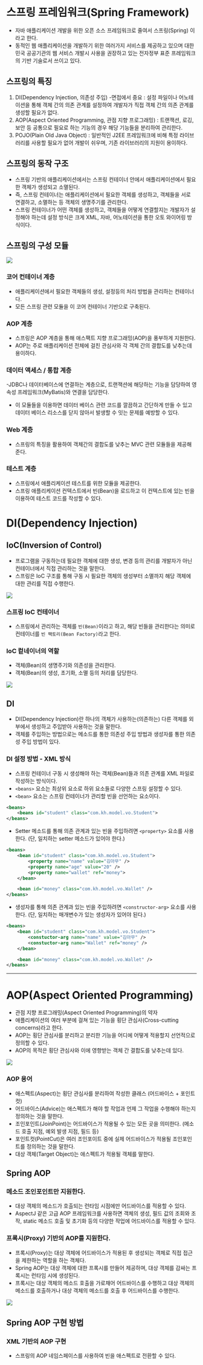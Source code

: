 # 스프링 프레임워크(Spring Framework)

- 자바 애플리케이션 개발을 위한 오픈 소스 프레임워크로 줄여서 스프링(Spring) 이라고 한다.
- 동적인 웹 애플리케이션을 개발하기 위한 여러가지 서비스를 제공하고 있으며 대한민국 공공기관의 웹 서비스 개발시 사용을 권장하고 있는 전자정부 표준 프레임워크의 기반 기술로서 쓰이고 있다.

## 스프링의 특징

1. DI(Dependency Injection, 의존성 주입) -면접에서 중요 : 설정 파일이나 어노테이션을 통해 객체 간의 의존 관계를  설정하여 개발자가 직접 객체 간의 의존 관계를 생성할 필요가 없다.
2. AOP(Aspect Oriented Programming, 관점 지향 프로그래밍) : 트랜잭션, 로깅, 보안 등 공통으로 필요로 하는 기능의 경우 해당 기능들을 분리하여 관리한다.
3. POJO(Plain Old Java Object) : 일반적인 J2EE 프레임워크에 비해 특정 라이브러리를 사용할 필요가 없어 개발이 쉬우며, 기존 라이브러리의 지원이 용이하다.

## 스프링의 동작 구조

- 스프링 기반의 애플리케이션에서는 스프링 컨테이너 안에서 애플리케이션에서 필요한 객체가 생성되고 소멸된다.
- 즉, 스프링 컨테이너는 애플리케이션에서 필요한 객체를 생성하고, 객체들을 서로 연결하고, 소멸하는 등 객체의 생명주기를 관리한다.
- 스프링 컨테이너가 어떤 객체를 생성하고, 객체들을 어떻게 연결할지는 개발자가 설정해야 하는데 설정 방식은 크게 XML, 자바, 어노테이션을 통한 오토 와이어링 방식이다.

## 스프링의 구성 모듈

<img src="https://user-images.githubusercontent.com/26870393/182374318-408f2120-1126-496c-a053-e566de8af88b.png">

### 코어 컨테이너 계층

- 애플리케이션에서 필요한 객체들의 생성, 설정등의 처리 방법을 관리하는 컨테이너다.
- 모든 스프링 관련 모듈을 이 코어 컨테이너 기반으로 구축된다.

### AOP 계층

- 스프링은 AOP 계층을 통해 애스팩트 지향 프로그래밍(AOP)을 풍부하게 지원한다.
- AOP는 주로 애플리케이션 전체에 걸친 관심사와 각 객체 간의 결합도를 낮추는데 용이하다.

### 데이터 액세스 / 통합 계층 

-JDBC나 데이터베이스에 연결하는 계층으로, 트랜잭션에 해당하는 기능을 담당하여 영속성 프레임워크(MyBatis)와 연결을 담당한다.
- 이 모듈들을 이용하면 데이터 베이스 관련 코드를 깔끔하고 간단하게 만들 수 있고 데이터 베이스 리소스를 닫지 않아서 발생할 수 잇는 문제를 예방할 수 있다.

### Web 계층

- 스프링의 특징을 활용하여 객체간의 결합도를 낮추는 MVC 관련 모듈들을 제공해 준다.

### 테스트 계층

- 스프링에서 애플리케이션 테스트를 위한 모듈을 제공한다.
- 스프링 애플리케이션 컨텍스트에서 빈(Bean)을 로드하고 이 컨텍스트에 있는 빈을 이용하여 테스트 코드를 작성할 수 있다.


# DI(Dependency Injection)

## IoC(Inversion of Control)

- 프로그램을 구동하는데 필요한 객체에 대한 생성, 변경 등의 관리를 개발자가 아닌 컨테이너에서 직접 관리하는 것을 말한다.
- 스프링은 IoC 구조를 통해 구동 시 필요한 객체의 생성부터 소멸까지 해당 객체에 대한 관리를 직접 수행한다.
<img src="https://user-images.githubusercontent.com/26870393/182604427-d5e9f400-cc8c-410e-b583-df5de4e50bbc.png">

### 스프링 IoC 컨테이너
- 스프링에서 관리하는 객체를 `빈(Bean)`이라고 하고, 해당 빈들을 관리한다는 의미로 컨테이너를 `빈 팩토리(Bean Factory)`라고 한다.

### IoC 컽네이너의 역할
- 객체(Bean)의 생명주기와 의존성을 관리한다.
- 객체(Bean)의 생성, 초기화, 소멸 등의 처리를 담당한다.

<img src="https://user-images.githubusercontent.com/26870393/182604584-41a1d804-b021-4443-b8e1-6e72885460e7.png">

## DI

- DI(Dependency Injection)란 하나의 객체가 사용하는(의존하는) 다른 객체를 외부에서 생성하고 주입받아 사용하는 것을 말한다.
- 객체를 주입하는 방법으로는 메소드를 통한 의존성 주입 방법과 생성자를 통한 의존성 주입 방법이 있다.

### DI 설정 방법 - XML 방식

- 스프링 컨테이너 구동 시 생성해야 하는 객체(Bean)들과 의존 관계를 XML 파일로 작성하는 방식이다.
- `<beans>` 요소는 최상위 요소로 하위 요소들로 다양한 스프링 설정할 수 있다.
- `<bean>` 요소는 스프링 컨테이너가 관리할 빈을 선언하는 요소이다.

```xml
<beans>
    <beans id="student" class="com.kh.model.vo.Student">
</beans>
```

- Setter 메소드를 통해 의존 관계과 있는 빈을 주입하려면 `<property>` 요소를 사용한다. (단, 일치하는 setter 메소드가 있어야 한다.)

```xml
<beans>
    <bean id="student" class="com.kh.model.vo.Student">
        <property name="name" value="김아무" />
        <property name="age" value="20" /> 
        <property name="wallet" ref="money">
    </bean>

    <bean id="money" class="com.kh.model.vo.Wallet" />
</beans>
```

- 생성자를 통해 의존 관계과 있는 빈을 주입하려면 `<constructor-arg>` 요소를 사용한다. (단, 일치하는 매개변수가 있는 생성자가 있어야 된다.)

```xml
<beans>
    <bean id="student" class="com.kh.model.vo.Student">
        <constuctor-arg name="name" value="김아무" />
        <constuctor-arg name="Wallet" ref="money" />
    </bean>

    <bean id="money" class="com.kh.model.vo.Wallet" />
</beans>
```

-----------------------------------------

# AOP(Aspect Oriented Programming)

- 관점 지향 프로그래밍(Aspect Oriented Programming)의 약자
- 애플리케이션의 여러 부분에 걸쳐 있는 기능을 횡단 관심사(Cross-cutting concerns)라고 한다.
- AOP는 횡단 관심사를 분리하고 분리한 기능을 어디에 어떻게 적용할지 선언적으로 정의할 수 있다.
- AOP의 목적은 횡단 관심사와 이에 영향받는 객체 간 결합도를 낮추는데 있다.

<img src="https://user-images.githubusercontent.com/26870393/182381535-d93c41eb-ab56-4d1f-bb24-df4732cb50a2.png">

### AOP 용어

- 애스펙트(Aspect)는 횡단 관심사를 분리하여 작성한 클래스 (어드바이스 + 포인트컷)
- 어드바이스(Advice)는 애스펙트가 해야 할 작업과 언제 그 작업을 수행해야 하는지 정의하는 것을 말한다.
- 조인포인트(JoinPoint)는 어드바이스가 적용될 수 있는 모든 곳을 의미한다. (메소드 호출 지점, 예외 발생 지점, 필드 등)
- 포인트컷(PointCut)은 여러 조인포이트 중에 실제 어드바이스가 적용될 조인포인트를 정의하는 것을 말한다.
- 대상 객체(Target Object)는 애스펙트가 적용될 객체를 말한다.


## Spring AOP

### 메소드 조인포인트만 지원한다.

- 대상 객체의 메소드가 호출되는 런타임 시점에만 어드바이스를 적용할 수 있다.
- AspectJ 같은 고급 AOP 프레임워크를 사용하면 객체의 생성, 필드 값의 조회와 조작, static 메소드 호출 및 초기화 등의 다양한 작업에 어드바이스를 적용할 수 있다.

### 프록시(Proxy) 기반의 AOP를 지원한다.

- 프록시(Proxy)는 대상 객체에 어드바이스가 적용된 후 생성되는 객체로 직접 접근을 제한하는 역할을 하는 객체다.
- Spring AOP는 대상 객체에 대한 프록시를 만들어 제공하며, 대상 객체를 감싸는 프록시는 런타임 시에 생성된다.
- 프록시는 대상 객체의 메소드 호출을 가로채어 어드바이스를 수행하고 대상 객체의 메소드를 호출하거나 대상 객체의 메소드를 호출 후 어드바이스를 수행한다.

<img src="https://user-images.githubusercontent.com/26870393/182384317-9e023b61-0ad4-4f19-9f19-3f84fd3bb77c.png">

## Spring AOP 구현 방법

### XML 기반의 AOP 구현

- 스프링의 AOP 네임스페이스를 사용하여 빈을 애스펙트로 전환할 수 있다.
